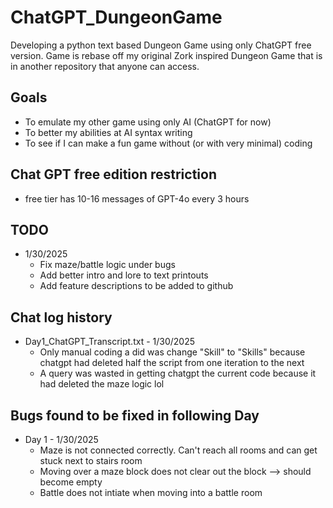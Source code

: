# ChatGPT_DungeonGame
Developing a python text based Dungeon Game using only ChatGPT free version. Game is rebase off my original Zork inspired Dungeon Game that is in another repository that anyone can access. 

## Goals
* To emulate my other game using only AI (ChatGPT for now)
* To better my abilities at AI syntax writing
* To see if I can make a fun game without (or with very minimal) coding

## Chat GPT free edition restriction
* free tier has 10-16 messages of GPT-4o every 3 hours

## TODO
* 1/30/2025
  - Fix maze/battle logic under bugs
  - Add better intro and lore to text printouts
  - Add feature descriptions to be added to github
    
## Chat log history
* Day1_ChatGPT_Transcript.txt - 1/30/2025
  - Only manual coding a did was change "Skill" to "Skills" because chatgpt had deleted half the script from one iteration to the next
  - A query was wasted in getting chatgpt the current code because it had deleted the maze logic lol

## Bugs found to be fixed in following Day
* Day 1 - 1/30/2025
  - Maze is not connected correctly. Can't reach all rooms and can get stuck next to stairs room
  - Moving over a maze block does not clear out the block --> should become empty
  - Battle does not intiate when moving into a battle room
